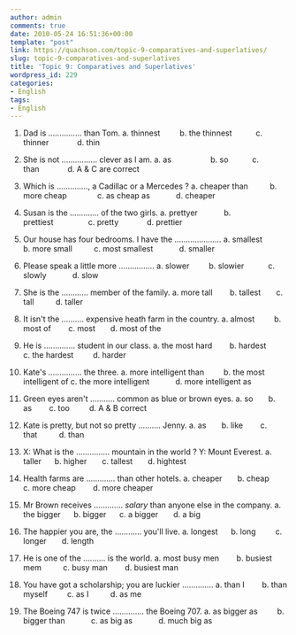 ```yaml
---
author: admin
comments: true
date: 2010-05-24 16:51:36+00:00
template: "post"
link: https://quachson.com/topic-9-comparatives-and-superlatives/
slug: topic-9-comparatives-and-superlatives
title: 'Topic 9: Comparatives and Superlatives'
wordpress_id: 229
categories:
- English
tags:
- English
---
```


1. Dad is ............... than Tom.
a. thinnest         b. the thinnest           c. thinner             d. thin

2. She is not ................ clever as I am.
a. as                  b. so           c. than             d. A & C are correct

3. Which is .............., a Cadillac or a Mercedes ?
a. cheaper than          b. more cheap              c. as cheap as            d. cheaper

4. Susan is the ............. of the two girls.
a. prettyer            b. prettiest                c. pretty             d. prettier

5. Our house has four bedrooms. I have the .....................
a. smallest         b. more small          c. most smallest            d. smaller

6. Please speak a little more ................
a. slower         b. slowier           c. slowly            d. slow

7. She is the ............ member of the family.
a. more tall        b. tallest       c. tall          d. taller

8. It isn't the .......... expensive heath farm in the country.
a. almost         b. most of        c. most       d. most of the

9. He is .............. student in our class.
a. the most hard        b. hardest        c. the hardest         d. harder

10. Kate's ............... the three.
a. more intelligent than         b. the most intelligent of
c. the more intelligent            d. more intelligent as

11. Green eyes aren't ........... common as blue or brown eyes.
a. so       b. as        c. too         d. A & B correct

12. Kate is pretty, but not so pretty .......... Jenny.
a. as       b. like        c. that          d. than

13. X: What is the ............... mountain in the world ?
Y: Mount Everest.
a. taller      b. higher       c. tallest       d. hightest

14. Health farms are ............. than other hotels.
a. cheaper       b. cheap         c. more cheap        d. more cheaper

15. Mr Brown receives ............. _salary_ than anyone else in the company.
a. the bigger      b. bigger      c. a bigger       d. a big

16. The happier you are, the ............ you'll live.
a. longest      b. long         c. longer       d. length

17. He is one of the .......... is the world.
a. most busy men        b. busiest mem          c. busy man        d. busiest man

18. You have got a scholarship; you are luckier ..............
a. than I        b. than myself         c. as I          d. as me

19. The Boeing 747 is twice .............. the Boeing 707.
a. as bigger as         b. bigger than            c. as big as            d. much big as

